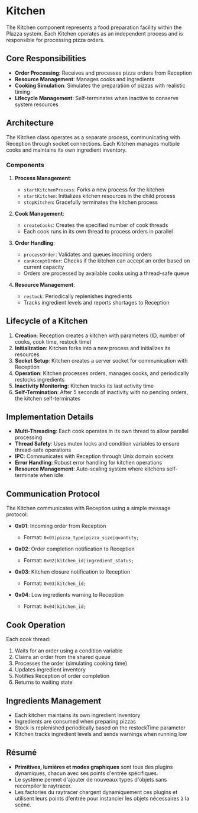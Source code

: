 # Kitchen

The Kitchen component represents a food preparation facility within the Plazza system. Each Kitchen operates as an independent process and is responsible for processing pizza orders.

## Core Responsibilities

- **Order Processing**: Receives and processes pizza orders from Reception
- **Resource Management**: Manages cooks and ingredients
- **Cooking Simulation**: Simulates the preparation of pizzas with realistic timing
- **Lifecycle Management**: Self-terminates when inactive to conserve system resources

## Architecture

The Kitchen class operates as a separate process, communicating with Reception through socket connections. Each Kitchen manages multiple cooks and maintains its own ingredient inventory.

### Components

1. **Process Management**:
   - `startKitchenProcess`: Forks a new process for the kitchen
   - `startKitchen`: Initializes kitchen resources in the child process
   - `stopKitchen`: Gracefully terminates the kitchen process

2. **Cook Management**:
   - `createCooks`: Creates the specified number of cook threads
   - Each cook runs in its own thread to process orders in parallel

3. **Order Handling**:
   - `processOrder`: Validates and queues incoming orders
   - `canAcceptOrder`: Checks if the kitchen can accept an order based on current capacity
   - Orders are processed by available cooks using a thread-safe queue

4. **Resource Management**:
   - `restock`: Periodically replenishes ingredients
   - Tracks ingredient levels and reports shortages to Reception

## Lifecycle of a Kitchen

1. **Creation**: Reception creates a kitchen with parameters (ID, number of cooks, cook time, restock time)
2. **Initialization**: Kitchen forks into a new process and initializes its resources
3. **Socket Setup**: Kitchen creates a server socket for communication with Reception
4. **Operation**: Kitchen processes orders, manages cooks, and periodically restocks ingredients
5. **Inactivity Monitoring**: Kitchen tracks its last activity time
6. **Self-Termination**: After 5 seconds of inactivity with no pending orders, the kitchen self-terminates

## Implementation Details

- **Multi-Threading**: Each cook operates in its own thread to allow parallel processing
- **Thread Safety**: Uses mutex locks and condition variables to ensure thread-safe operations
- **IPC**: Communicates with Reception through Unix domain sockets
- **Error Handling**: Robust error handling for kitchen operations
- **Resource Management**: Auto-scaling system where kitchens self-terminate when idle

## Communication Protocol

The Kitchen communicates with Reception using a simple message protocol:

- **0x01**: Incoming order from Reception
  - Format: `0x01|pizza_type|pizza_size|quantity;`

- **0x02**: Order completion notification to Reception
  - Format: `0x02|kitchen_id|ingredient_status;`

- **0x03**: Kitchen closure notification to Reception
  - Format: `0x03|kitchen_id;`

- **0x04**: Low ingredients warning to Reception
  - Format: `0x04|kitchen_id;`

## Cook Operation

Each cook thread:
1. Waits for an order using a condition variable
2. Claims an order from the shared queue
3. Processes the order (simulating cooking time)
4. Updates ingredient inventory
5. Notifies Reception of order completion
6. Returns to waiting state

## Ingredients Management

- Each kitchen maintains its own ingredient inventory
- Ingredients are consumed when preparing pizzas
- Stock is replenished periodically based on the restockTime parameter
- Kitchen tracks ingredient levels and sends warnings when running low

## Résumé

- **Primitives, lumières et modes graphiques** sont tous des plugins dynamiques, chacun avec ses points d'entrée spécifiques.
- Le système permet d'ajouter de nouveaux types d'objets sans recompiler le raytracer.
- Les factories du raytracer chargent dynamiquement ces plugins et utilisent leurs points d'entrée pour instancier les objets nécessaires à la scène.
